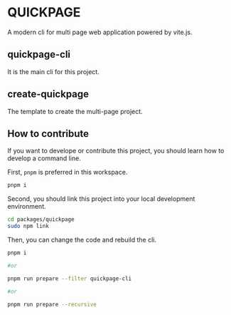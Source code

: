 # QUICKPAGE

A modern cli for multi page web application powered by vite.js.

## quickpage-cli

It is the main cli for this project.

## create-quickpage

The template to create the multi-page project.

## How to contribute

If you want to develope or contribute this project, you should learn how to develop a command line.

First, `pnpm` is preferred in this workspace.

```bash
pnpm i
```

Second, you should link this project into your local development environment.

```bash
cd packages/quickpage
sudo npm link
```

Then, you can change the code and rebuild the cli.

```bash
pnpm i

#or 

pnpm run prepare --filter quickpage-cli

#or

pnpm run prepare --recursive

```
